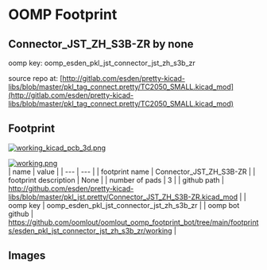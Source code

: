 # OOMP Footprint  
## Connector_JST_ZH_S3B-ZR  by none  
  
oomp key: oomp_esden_pkl_jst_connector_jst_zh_s3b_zr  
  
source repo at: [http://gitlab.com/esden/pretty-kicad-libs/blob/master/pkl_tag_connect.pretty/TC2050_SMALL.kicad_mod](http://gitlab.com/esden/pretty-kicad-libs/blob/master/pkl_tag_connect.pretty/TC2050_SMALL.kicad_mod)  
## Footprint  
  
[![working_kicad_pcb_3d.png](working_kicad_pcb_3d_600.png)](working_kicad_pcb_3d.png)  
  
[![working.png](working_600.png)](working.png)  
| name | value | 
| --- | --- | 
| footprint name | Connector_JST_ZH_S3B-ZR | 
| footprint description | None | 
| number of pads | 3 | 
| github path | http://github.com/esden/pretty-kicad-libs/blob/master/pkl_jst.pretty/Connector_JST_ZH_S3B-ZR.kicad_mod | 
| oomp key | oomp_esden_pkl_jst_connector_jst_zh_s3b_zr | 
| oomp bot github | https://github.com/oomlout/oomlout_oomp_footprint_bot/tree/main/footprints/esden_pkl_jst_connector_jst_zh_s3b_zr/working | 
## Images  
